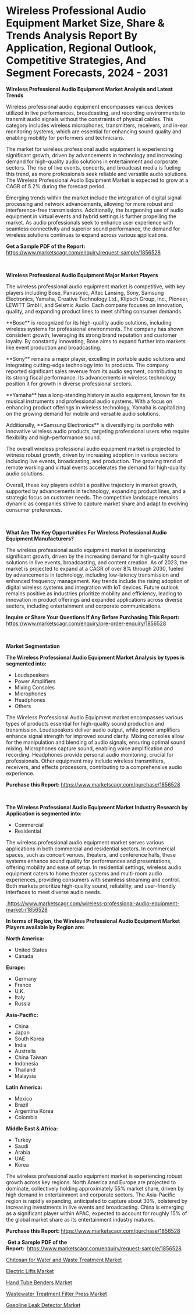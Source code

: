 <p><h1>Wireless Professional Audio Equipment Market Size, Share & Trends Analysis Report By Application, Regional Outlook, Competitive Strategies, And Segment Forecasts, 2024 - 2031</h1></p><p><strong>Wireless Professional Audio Equipment Market Analysis and Latest Trends</strong></p>
<p><p>Wireless professional audio equipment encompasses various devices utilized in live performances, broadcasting, and recording environments to transmit audio signals without the constraints of physical cables. This category includes wireless microphones, transmitters, receivers, and in-ear monitoring systems, which are essential for enhancing sound quality and enabling mobility for performers and technicians.</p><p>The market for wireless professional audio equipment is experiencing significant growth, driven by advancements in technology and increasing demand for high-quality audio solutions in entertainment and corporate sectors. The rise of live events, concerts, and broadcast media is fueling this trend, as more professionals seek reliable and versatile audio solutions. The Wireless Professional Audio Equipment Market is expected to grow at a CAGR of 5.2% during the forecast period.</p><p>Emerging trends within the market include the integration of digital signal processing and network advancements, allowing for more robust and interference-free transmissions. Additionally, the burgeoning use of audio equipment in virtual events and hybrid settings is further propelling the market. As audio professionals seek to enhance user experience with seamless connectivity and superior sound performance, the demand for wireless solutions continues to expand across various applications.</p></p>
<p><strong>Get a Sample PDF of the Report:&nbsp;</strong> <a href="https://www.marketscagr.com/enquiry/request-sample/1856528?utm_campaign=1615&utm_medium=2&utm_source=Github&utm_content=ia&utm_term=20102024&utm_id=wireless-professional-audio-equipment">https://www.marketscagr.com/enquiry/request-sample/1856528</a></p>
<p>&nbsp;</p>
<p><strong>Wireless Professional Audio Equipment Major Market Players</strong></p>
<p><p>The wireless professional audio equipment market is competitive, with key players including Bose, Panasonic, Altec Lansing, Sony, Samsung Electronics, Yamaha, Creative Technology Ltd., Klipsch Group, Inc., Pioneer, LEWITT GmbH, and Seismic Audio. Each company focuses on innovation, quality, and expanding product lines to meet shifting consumer demands.</p><p>**Bose** is recognized for its high-quality audio solutions, including wireless systems for professional environments. The company has shown consistent growth, leveraging its strong brand reputation and customer loyalty. By constantly innovating, Bose aims to expand further into markets like event production and broadcasting.</p><p>**Sony** remains a major player, excelling in portable audio solutions and integrating cutting-edge technology into its products. The company reported significant sales revenue from its audio segment, contributing to its strong fiscal performance. Its advancements in wireless technology position it for growth in diverse professional sectors.</p><p>**Yamaha** has a long-standing history in audio equipment, known for its musical instruments and professional audio systems. With a focus on enhancing product offerings in wireless technology, Yamaha is capitalizing on the growing demand for mobile and versatile audio solutions.</p><p>Additionally, **Samsung Electronics** is diversifying its portfolio with innovative wireless audio products, targeting professional users who require flexibility and high-performance sound.</p><p>The overall wireless professional audio equipment market is projected to witness robust growth, driven by increasing adoption in various sectors including live events, broadcasting, and production. The growing trend of remote working and virtual events accelerates the demand for high-quality audio solutions.</p><p>Overall, these key players exhibit a positive trajectory in market growth, supported by advancements in technology, expanding product lines, and a strategic focus on customer needs. The competitive landscape remains dynamic as companies strive to capture market share and adapt to evolving consumer preferences.</p></p>
<p>&nbsp;</p>
<p><strong>What Are The Key Opportunities For Wireless Professional Audio Equipment Manufacturers?</strong></p>
<p><p>The wireless professional audio equipment market is experiencing significant growth, driven by the increasing demand for high-quality sound solutions in live events, broadcasting, and content creation. As of 2023, the market is projected to expand at a CAGR of over 8% through 2030, fueled by advancements in technology, including low-latency transmission and enhanced frequency management. Key trends include the rising adoption of digital wireless systems and integration with IoT devices. Future outlook remains positive as industries prioritize mobility and efficiency, leading to innovation in product offerings and expanded applications across diverse sectors, including entertainment and corporate communications.</p></p>
<p><strong>Inquire or Share Your Questions If Any Before Purchasing This Report:</strong> <a href="https://www.marketscagr.com/enquiry/pre-order-enquiry/1856528?utm_campaign=1615&utm_medium=2&utm_source=Github&utm_content=ia&utm_term=20102024&utm_id=wireless-professional-audio-equipment">https://www.marketscagr.com/enquiry/pre-order-enquiry/1856528</a></p>
<p>&nbsp;</p>
<p><strong>Market Segmentation</strong></p>
<p><strong>The Wireless Professional Audio Equipment Market Analysis by types is segmented into:</strong></p>
<p><ul><li>Loudspeakers</li><li>Power Amplifiers</li><li>Mixing Consoles</li><li>Microphones</li><li>Headphones</li><li>Others</li></ul></p>
<p><p>The Wireless Professional Audio Equipment market encompasses various types of products essential for high-quality sound production and transmission. Loudspeakers deliver audio output, while power amplifiers enhance signal strength for improved sound clarity. Mixing consoles allow for the manipulation and blending of audio signals, ensuring optimal sound mixing. Microphones capture sound, enabling voice amplification and recording. Headphones provide personal audio monitoring, crucial for professionals. Other equipment may include wireless transmitters, receivers, and effects processors, contributing to a comprehensive audio experience.</p></p>
<p><strong>Purchase this Report:&nbsp;</strong><a href="https://www.marketscagr.com/purchase/1856528?utm_campaign=1615&utm_medium=2&utm_source=Github&utm_content=ia&utm_term=20102024&utm_id=wireless-professional-audio-equipment">https://www.marketscagr.com/purchase/1856528</a></p>
<p>&nbsp;</p>
<p><strong>The Wireless Professional Audio Equipment Market Industry Research by Application is segmented into:</strong></p>
<p><ul><li>Commercial</li><li>Residential</li></ul></p>
<p><p>The wireless professional audio equipment market serves various applications in both commercial and residential sectors. In commercial spaces, such as concert venues, theaters, and conference halls, these systems enhance sound quality for performances and presentations, offering mobility and ease of setup. In residential settings, wireless audio equipment caters to home theater systems and multi-room audio experiences, providing consumers with seamless streaming and control. Both markets prioritize high-quality sound, reliability, and user-friendly interfaces to meet diverse audio needs.</p></p>
<p><a href="https://www.marketscagr.com/wireless-professional-audio-equipment-market-r1856528?utm_campaign=1615&utm_medium=2&utm_source=Github&utm_content=ia&utm_term=20102024&utm_id=wireless-professional-audio-equipment">&nbsp;https://www.marketscagr.com/wireless-professional-audio-equipment-market-r1856528</a></p>
<p><strong>In terms of Region, the Wireless Professional Audio Equipment Market Players available by Region are:</strong></p>
<p>
    <p> <strong> North America: </strong>
        <ul>
            <li>United States</li>
            <li>Canada</li>
        </ul>
        </p> 
    <p> <strong> Europe: </strong>
        <ul>
            <li>Germany</li>
            <li>France</li>
            <li>U.K.</li>
            <li>Italy</li>
            <li>Russia</li>
        </ul>
        </p> 
    <p> <strong> Asia-Pacific: </strong>
        <ul>
            <li>China</li>
            <li>Japan</li>
            <li>South Korea</li>
            <li>India</li>
            <li>Australia</li>
            <li>China Taiwan</li>
            <li>Indonesia</li>
            <li>Thailand</li>
            <li>Malaysia</li>
        </ul>
        </p> 
    <p> <strong> Latin America: </strong>
        <ul>
            <li>Mexico</li>
            <li>Brazil</li>
            <li>Argentina Korea</li>
            <li>Colombia</li>
        </ul>
        </p> 
    <p> <strong> Middle East & Africa: </strong>
        <ul>
            <li>Turkey</li>
            <li>Saudi</li>
            <li>Arabia</li>
            <li>UAE</li>
            <li>Korea</li>
        </ul>
    </p>
    </p>
<p><p>The wireless professional audio equipment market is experiencing robust growth across key regions. North America and Europe are projected to dominate, collectively holding approximately 55% market share, driven by high demand in entertainment and corporate sectors. The Asia-Pacific region is rapidly expanding, anticipated to capture about 30%, bolstered by increasing investments in live events and broadcasting. China is emerging as a significant player within APAC, expected to account for roughly 15% of the global market share as its entertainment industry matures.</p></p>
<p><strong>Purchase this Report: </strong><a href="https://www.marketscagr.com/purchase/1856528?utm_campaign=1615&utm_medium=2&utm_source=Github&utm_content=ia&utm_term=20102024&utm_id=wireless-professional-audio-equipment">https://www.marketscagr.com/purchase/1856528</a></p>
<p>&nbsp;<strong>Get a Sample PDF of the Report:&nbsp;&nbsp;</strong><a href="https://www.marketscagr.com/enquiry/request-sample/1856528?utm_campaign=1615&utm_medium=2&utm_source=Github&utm_content=ia&utm_term=20102024&utm_id=wireless-professional-audio-equipment">https://www.marketscagr.com/enquiry/request-sample/1856528</a></p>
<p><strong></strong></p>
<p><p><a href="https://github.com/FahadAhmed223/Market-Research-Report-List-1/blob/main/chitosan-for-water-and-waste-treatment-market.md?utm_campaign=1615&utm_medium=2&utm_source=Github&utm_content=ia&utm_term=20102024&utm_id=wireless-professional-audio-equipment">Chitosan for Water and Waste Treatment Market</a></p><p><a href="https://www.linkedin.com/pulse/market-forecasting-change-global-electric-lifts-dynamics-kgdke?utm_campaign=1615&utm_medium=2&utm_source=Github&utm_content=ia&utm_term=20102024&utm_id=wireless-professional-audio-equipment">Electric Lifts Market</a></p><p><a href="https://www.linkedin.com/pulse/deep-dive-hand-tube-benders-market-itstrends-segmentation-competitive-erdie?utm_campaign=1615&utm_medium=2&utm_source=Github&utm_content=ia&utm_term=20102024&utm_id=wireless-professional-audio-equipment">Hand Tube Benders Market</a></p><p><a href="https://www.linkedin.com/pulse/wastewater-treatment-filter-press-market-global-regional-nzvte?utm_campaign=1615&utm_medium=2&utm_source=Github&utm_content=ia&utm_term=20102024&utm_id=wireless-professional-audio-equipment">Wastewater Treatment Filter Press Market</a></p><p><a href="https://www.linkedin.com/pulse/global-gasoline-leak-detector-market-trends-insights-growth-kilqe?utm_campaign=1615&utm_medium=2&utm_source=Github&utm_content=ia&utm_term=20102024&utm_id=wireless-professional-audio-equipment">Gasoline Leak Detector Market</a></p></p>